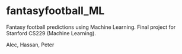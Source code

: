 # fantasyfootball_ML
Fantasy football predictions using Machine Learning. Final project for Stanford CS229 (Machine Learning).

Alec, Hassan, Peter
